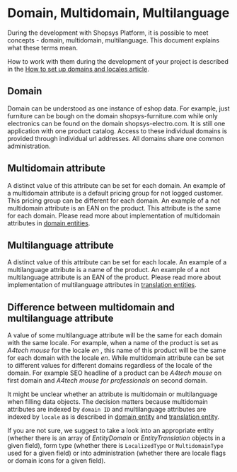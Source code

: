 # Domain, Multidomain, Multilanguage

During the development with Shopsys Platform, it is possible to meet concepts - domain, multidomain, multilanguage.
This document explains what these terms mean.

How to work with them during the development of your project is described in the [How to set up domains and locales article](how-to-set-up-domains-and-locales.md).

## Domain

Domain can be understood as one instance of eshop data.
For example, just furniture can be bough on the domain shopsys-furniture.com while only electronics can be found on the domain shopsys-electro.com.
It is still one application with one product catalog.
Access to these individual domains is provided through individual url addresses.
All domains share one common administration.

## Multidomain attribute

A distinct value of this attribute can be set for each domain.
An example of a multidomain attribute is a default pricing group for not logged customer.
This pricing group can be different for each domain.
An example of a not multidomain attribute is an EAN on the product.
This attribute is the same for each domain.
Please read more about implementation of multidomain attributes in [domain entities](../model/entities.md#domain-entity).

## Multilanguage attribute

A distinct value of this attribute can be set for each locale.
An example of a multilanguage attribute is a name of the product.
An example of a not multilanguage attribute is an EAN of the product.
Please read more about implementation of multilanguage attributes in [translation entities](../model/entities.md#translation-entity).

## Difference between multidomain and multilanguage attribute

A value of some multilanguage attribute will be the same for each domain with the same locale.
For example, when a name of the product is set as _A4tech mouse_ for the locale _en_ , this name of this product will be the same for each domain with the locale _en_.
While multidomain attribute can be set to different values for different domains regardless of the locale of the domain.
For example SEO headline of a product can be _A4tech mouse_ on first domain and _A4tech mouse for professionals_ on second domain.

It might be unclear whether an attribute is multidomain or multilanguage when filling data objects.
The decision matters because multidomain attributes are indexed by `domain ID` and multilanguage attributes are indexed by `locale` as is described in [domain entity](../model/entities.md#domain-entity) and [translation entity](../model/entities.md#translation-entity).

If you are not sure, we suggest to take a look into an appropriate entity (whether there is an array of _EntityDomain_ or _EntityTranslation_ objects in a given field), form type (whether there is `LocalizedType` or `MultidomainType` used for a given field) or into administration (whether there are locale flags or domain icons for a given field).
